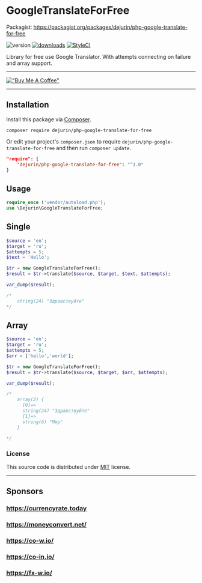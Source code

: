 # GoogleTranslateForFree
Packagist: https://packagist.org/packages/dejurin/php-google-translate-for-free

![version](https://img.shields.io/github/release/dejurin/php-google-translate-for-free.svg?style=flat)
[![downloads](https://img.shields.io/packagist/dt/dejurin/php-google-translate-for-free.svg?style=flat)](https://packagist.org/packages/dejurin/php-google-translate-for-free)
[![StyleCI](https://github.styleci.io/repos/123622379/shield?branch=master)](https://github.styleci.io/repos/123622379)

Library for free use Google Translator. With attempts connecting on failure and array support.

---

[!["Buy Me A Coffee"](https://www.buymeacoffee.com/assets/img/custom_images/orange_img.png)](https://buymeacoffee.com/deyurii)

---

## Installation

Install this package via [Composer](https://getcomposer.org/).

```
composer require dejurin/php-google-translate-for-free
```

Or edit your project's `composer.json` to require `dejurin/php-google-translate-for-free` and then run `composer update`.

```json
"require": {
    "dejurin/php-google-translate-for-free": "^1.0"
}
```

## Usage

```php
require_once ('vendor/autoload.php');
use \Dejurin\GoogleTranslateForFree;
```

## Single

```php
$source = 'en';
$target = 'ru';
$attempts = 5;
$text = 'Hello';

$tr = new GoogleTranslateForFree();
$result = $tr->translate($source, $target, $text, $attempts);

var_dump($result); 

/* 
	string(24) "Здравствуйте" 
*/
```

## Array

```php
$source = 'en';
$target = 'ru';
$attempts = 5;
$arr = ['hello','world'];

$tr = new GoogleTranslateForFree();
$result = $tr->translate($source, $target, $arr, $attempts);

var_dump($result); 

/*
	array(2) {
	  [0]=>
	  string(24) "Здравствуйте"
	  [1]=>
	  string(6) "Мир"
	}

*/
```

### License ###
This source code is distributed under [MIT](https://choosealicense.com/licenses/mit/) license.

___

## Sponsors ##
### https://currencyrate.today ###
### https://moneyconvert.net/ ### 
### https://co-w.io/ ###
### https://co-in.io/ ###
### https://fx-w.io/ ###
